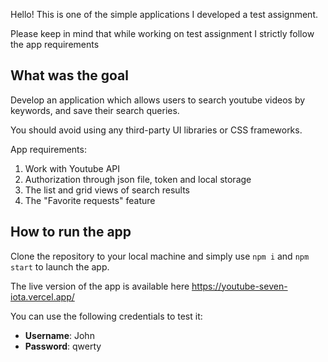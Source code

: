 Hello! This is one of the simple applications I developed a test assignment. 

Please keep in mind that while working on test assignment I strictly follow the app requirements 

## What was the goal

Develop an application which allows users to search youtube videos by keywords, and save their search queries.

You should avoid using any third-party UI libraries or CSS frameworks.

App requirements:

1) Work with Youtube API
2) Authorization through json file, token and local storage
3) The list and grid views of search results
4) The "Favorite requests" feature

## How to run the app

Clone the repository to your local machine and simply use `npm i` and `npm start` to launch the app. 

The live version of the app is available here https://youtube-seven-iota.vercel.app/

You can use the following credentials to test it:

 - **Username**: John 
 - **Password**: qwerty
